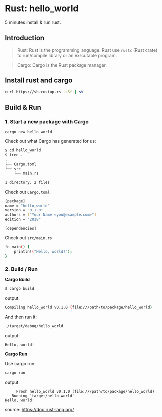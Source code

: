 # Rust: hello_world

5 minutes install & run rust.

## Introduction
> Rust: Rust is the programming language. Rust use `rustc` (Rust crate) to run/compile library or an executable program.

> Cargo: Cargo is the Rust package manager.

## Install rust and cargo
```sh
curl https://sh.rustup.rs -sSf | sh
```

## Build & Run
### 1. Start a new package with Cargo
```sh
cargo new hello_world
```

Check out what Cargo has generated for us:
```sh
$ cd hello_world
$ tree .
.
├── Cargo.toml
└── src
    └── main.rs

1 directory, 2 files
```

Check out `Cargo.toml`
```sh
[package]
name = "hello_world"
version = "0.1.0"
authors = ["Your Name <you@example.com>"]
edition = "2018"

[dependencies]
```

Check out `src/main.rs`
```sh
fn main() {
    println!("Hello, world!");
}
```

### 2. Build / Run

**Cargo Build**
```sh
$ cargo build
```

output:
```sh
Compiling hello_world v0.1.0 (file:///path/to/package/hello_world)
```

And then run it:
```sh
./target/debug/hello_world
```

output:
```sh
Hello, world!
```

**Cargo Run**

Use cargo run:
```sh
cargo run
```

output:
```
     Fresh hello_world v0.1.0 (file:///path/to/package/hello_world)
   Running `target/hello_world`
Hello, world!
```

source: https://doc.rust-lang.org/